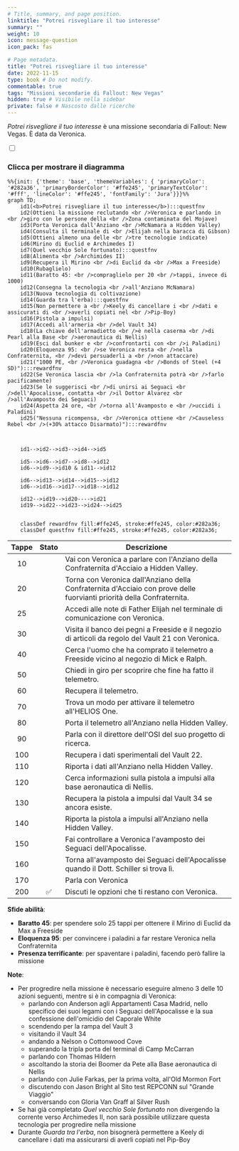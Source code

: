 ```yaml
---
# Title, summary, and page position.
linktitle: "Potrei risvegliare il tuo interesse"
summary: ""
weight: 10
icon: message-question
icon_pack: fas

# Page metadata.
title: "Potrei risvegliare il tuo interesse"
date: 2022-11-15
type: book # Do not modify.
commentable: true
tags: "Missioni secondarie di Fallout: New Vegas"
hidden: true # Visibile nella sidebar
private: false # Nascosto dalle ricerche
---
```


<div class="fnv">


*Potrei risvegliare il tuo interesse* è una missione secondaria di Fallout: New Vegas. È data da Veronica.


<section class="chart-collapse">
<input type="checkbox" name="collapse2" id="handle2">
<h3 class="handle">
<label for="handle2">Clicca per mostrare il diagramma</label>
</h3>
<div class="content">

```mermaid
%%{init: {'theme': 'base', 'themeVariables': { 'primaryColor': '#282a36', 'primaryBorderColor': '#ffe245', 'primaryTextColor': '#fff', 'lineColor': '#ffe245', 'fontFamily': 'Jura'}}}%%
graph TD;
    id1(<b>Potrei risvegliare il tuo interesse</b>):::questfnv
    id2(Ottieni la missione reclutando <br />Veronica e parlando in <br />giro con le persone della <br />Zona contaminata del Mojave)
    id3(Porta Veronica dall'Anziano <br />McNamara a Hidden Valley)
    id4(Consulta il terminale di <br />Elijah nella baracca di Gibson)
    id5(Ottieni almeno una delle <br />tre tecnologie indicate)
    id6(Mirino di Euclid e Archimedes I)
    id7(Quel vecchio Sole fortunato):::questfnv 
    id8(Alimenta <br />Archimides II)
    id9(Recupera il Mirino <br />di Euclid da <br />Max a Freeside)
    id10(Rubaglielo)
    id11(Baratto 45: <br />compraglielo per 20 <br />tappi, invece di 1000)
    id12(Consegna la tecnologia <br />all'Anziano McNamara)
    id13(Nuova tecnologia di coltivazione)
    id14(Guarda tra l'erba):::questfnv
    id15(Non permettere a <br />Keely di cancellare i <br />dati e assicurati di <br />averli copiati nel <br />Pip-Boy)
    id16(Pistola a impulsi)
    id17(Accedi all'armeria <br />del Vault 34)
    id18(La chiave dell'armadietto <br />è nella caserma <br />di Pearl alla Base <br />aeronautica di Nellis)
    id19(Esci dal bunker e <br />confrontarti con <br />i Paladini)
    id20(Eloquenza 95: <br />se Veronica resta <br />nella Confraternita, <br />devi persuaderli a <br />non attaccare)
    id21("1000 PE, <br />Veronica guadagna <br />Bonds of Steel (+4 SD)"):::rewardfnv
    id22(Se Veronica lascia <br />la Confraternita potrà <br />farlo pacificamente)
    id23(Se le suggerisci <br />di unirsi ai Seguaci <br />dell'Apocalisse, contatta <br />il Dottor Alvarez <br />all'Avamposto dei Seguaci)
    id24(Aspetta 24 ore, <br />torna all'Avamposto e <br />uccidi i Paladini)
    id25("Nessuna ricompensa, <br />Veronica ottiene <br />Causeless Rebel <br />(+30% attacco Disarmato)"):::rewardfnv


    
    id1-->id2-->id3-->id4-->id5

    id5-->id6-->id7-->id8-->id12
    id6-->id9-->id10 & id11-->id12

    id6-->id13-->id14-->id15-->id12
    id6-->id16-->id17-->id18-->id12

    id12-->id19-->id20---->id21
    id19-->id22-->id23-->id24-->id25
    
    
    classDef rewardfnv fill:#ffe245, stroke:#ffe245, color:#282a36;
    classDef questfnv fill:#ffe245, stroke:#ffe245, color:#282a36;
```

</div>
</section>

| Tappe |       Stato        | Descrizione |
|:-----:|:------------------:| ----------- |
|                           10                          |            | Vai con Veronica a parlare con l'Anziano della Confraternita d'Acciaio a Hidden Valley.                                                                                     |
|                           20                          |            | Torna con Veronica dall'Anziano della Confraternita d'Acciaio con prove delle fuorvianti priorità della Confraternita.                                                      |
|                           25                          |            | Accedi alle note di Father Elijah nel terminale di comunicazione con Veronica.                                                                                              |
|                           30                          |            | Visita il banco dei pegni a Freeside e il negozio di articoli da regolo del Vault 21 con Veronica.                                                                          |
|                           40                          |            | Cerca l'uomo che ha comprato il telemetro a Freeside vicino al negozio di Mick e Ralph.                                                                                     |
|                           50                          |            | Chiedi in giro per scoprire che fine ha fatto il telemetro.                                                                                                                 |
|                           60                          |            | Recupera il telemetro.                                                                                                                                                      |
|                           70                          |            | Trova un modo per attivare il telemetro all'HELIOS One.                                                                                                                     |
|                           80                          |            | Porta il telemetro all'Anziano nella Hidden Valley.                                                                                                                         |
|                           90                          |            | Parla con il direttore dell'OSI del suo progetto di ricerca.                                                                                                                |
|                          100                          |            | Recupera i dati sperimentali del Vault 22.                                                                                                                                  |
|                          110                          |            | Riporta i dati all'Anziano nella Hidden Valley.                                                                                                                             |
|                          120                          |            | Cerca informazioni sulla pistola a impulsi alla base aeronautica di Nellis.                                                                                                 |
|                          130                          |            | Recupera la pistola a impulsi dal Vault 34 se ancora esiste.                                                                                                                |
|                          140                          |            | Riporta la pistola a impulsi all'Anziano nella Hidden Valley.                                                                                                               |
|                          150                          |            | Fai controllare a Veronica l'avamposto dei Seguaci dell'Apocalisse.                                                                                                         |
|                          160                          |            | Torna all'avamposto dei Seguaci dell'Apocalisse quando il Dott. Schiller si trova lì.                                                                                       |
|                          170                          |            | Parla con Veronica                                                                                                                                                          |
|                          200                          | :white_check_mark: | Discuti le opzioni che ti restano con Veronica.                                                                                                                             |



**Sfide abilità**:
- **Baratto 45**: per spendere solo 25 tappi per ottenere il Mirino di Euclid da Max a Freeside
- **Eloquenza 95**: per convincere i paladini a far restare Veronica nella Confraternita
- **Presenza terrificante**: per spaventare i paladini, facendo però fallire la missione



**Note**:
- Per progredire nella missione è necessario eseguire almeno 3 delle 10 azioni seguenti, mentre si è in compagnia di Veronica:
  - parlando con Anderson agli Appartamenti Casa Madrid, nello specifico dei suoi legami con i Seguaci dell'Apocalisse e la sua confessione dell'omicidio del Caporale White
  - scendendo per la rampa del Vault 3
  - visitando il Vault 34
  - andando a Nelson o Cottonwood Cove
  - superando la tripla porta del terminal di Camp McCarran
  - parlando con Thomas Hildern
  - ascoltando la storia dei Boomer da Pete alla Base aeronautica di Nellis
  - parlando con Julie Farkas, per la prima volta, all'Old Mormon Fort
  - discutendo con Jason Bright al Sito test REPCONN sul "Grande Viaggio"
  - conversando con Gloria Van Graff al Silver Rush
- Se hai già completato *Quel vecchio Sole fortunato* non divergendo la corrente verso Archimedes II, non sarà possibile utilizzare questa tecnologia per progredire nella missione
- Durante *Guarda tra l'erba*, non bisognerà permettere a Keely di cancellare i dati ma assicurarsi di averli copiati nel Pip-Boy


</div>


